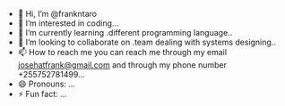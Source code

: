 - 👋 Hi, I’m @frankntaro
- 👀 I’m interested in coding...
- 🌱 I’m currently learning .different programming language..
- 💞️ I’m looking to collaborate on .team dealing with systems designing..
- 📫 How to reach me you can reach me through my email josehatfrank@gmail.com and through my phone number +255752781499...
- 😄 Pronouns: ...
- ⚡ Fun fact: ...

<!---
frankntaro/frankntaro is a ✨ special ✨ repository because its `README.md` (this file) appears on your GitHub profile.
You can click the Preview link to take a look at your changes.
--->
